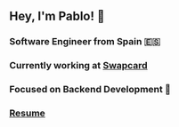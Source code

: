 ## Hey, I'm Pablo! 👋

### Software Engineer from Spain 🇪🇸
### Currently working at [Swapcard](swapcard.com)
### Focused on Backend Development 🤖
### [Resume](https://drive.google.com/file/d/1KGmRWIUJHt4falWmepVtdt3cRG-dIxYY/view)
